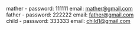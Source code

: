 mather - password: 111111  email: mather@gmail.com </br>
father - password: 222222  email: father@gmail.com </br>
child - password: 333333 email: child1@gmail.com </br>
